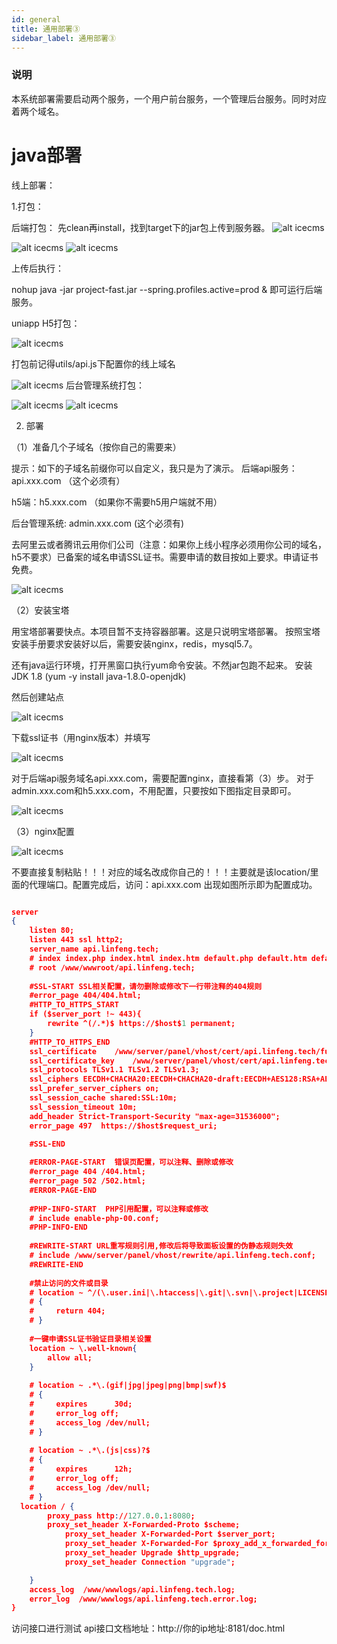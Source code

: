 ```yaml
---
id: general
title: 通用部署③
sidebar_label: 通用部署③
---
```

### 说明 [](https://doc.likeadmin.cn/java/deployment/general.html#%E8%AF%B4%E6%98%8E)

本系统部署需要启动两个服务，一个用户前台服务，一个管理后台服务。同时对应着两个域名。  

# java部署

线上部署：

1.打包：

后端打包：
先clean再install，找到target下的jar包上传到服务器。
![alt icecms](/img/icecms/ac6bb5242adb7e09aa70f85c9c0ca54c.webp)

![alt icecms](/img/icecms/2796d0913cb67ebfd65c0d7463f37279.webp)
![alt icecms](/img/icecms/8e1d97959f70fe46f098a276236971df.webp)

上传后执行：

nohup java -jar project-fast.jar --spring.profiles.active=prod &
即可运行后端服务。

uniapp H5打包：

![alt icecms](/img/icecms/fa0a21316ab9719160b825413f52db40.webp)

打包前记得utils/api.js下配置你的线上域名

![alt icecms](/img/icecms/769dc0fc97e9f3fe51baeae6cfeb7160.webp)
后台管理系统打包：

![alt icecms](/img/icecms/92de25918db9f3a003db55fe91976943.webp)
![alt icecms](/img/icecms/749f47fb948df9f3786c68e708c18132.webp)

2. 部署

（1）准备几个子域名（按你自己的需要来）

提示：如下的子域名前缀你可以自定义，我只是为了演示。
后端api服务：api.xxx.com （这个必须有）

h5端：h5.xxx.com （如果你不需要h5用户端就不用）

后台管理系统: admin.xxx.com (这个必须有)

去阿里云或者腾讯云用你们公司（注意：如果你上线小程序必须用你公司的域名，h5不要求）已备案的域名申请SSL证书。需要申请的数目按如上要求。申请证书免费。

![alt icecms](/img/icecms/e069619ba193f1cc096292dcbd136f27.webp)

（2）安装宝塔

用宝塔部署要快点。本项目暂不支持容器部署。这是只说明宝塔部署。
按照宝塔安装手册要求安装好以后，需要安装nginx，redis，mysql5.7。

还有java运行环境，打开黑窗口执行yum命令安装。不然jar包跑不起来。
安装JDK 1.8 (yum -y install java-1.8.0-openjdk)

然后创建站点

![alt icecms](/img/icecms/1464db3701041c4df45d30bc81c0bc00.webp)

下载ssl证书（用nginx版本）并填写

![alt icecms](/img/icecms/a6ab6bdaec1aa6d6d3b7982d6a5799cc.webp)

对于后端api服务域名api.xxx.com，需要配置nginx，直接看第（3）步。
对于admin.xxx.com和h5.xxx.com，不用配置，只要按如下图指定目录即可。

![alt icecms](/img/icecms/20957d2cc869b6d6059a23d9ad186304.webp)

（3）nginx配置

![alt icecms](/img/icecms/fd3905933641df3a2ae552a7edc45762.webp)

不要直接复制粘贴！！！对应的域名改成你自己的！！！主要就是该location/里面的代理端口。配置完成后，访问：api.xxx.com 出现如图所示即为配置成功。

```json

server
{
    listen 80;
	listen 443 ssl http2;
    server_name api.linfeng.tech;
    # index index.php index.html index.htm default.php default.htm default.html;
    # root /www/wwwroot/api.linfeng.tech;
    
    #SSL-START SSL相关配置，请勿删除或修改下一行带注释的404规则
    #error_page 404/404.html;
    #HTTP_TO_HTTPS_START
    if ($server_port !~ 443){
        rewrite ^(/.*)$ https://$host$1 permanent;
    }
    #HTTP_TO_HTTPS_END
    ssl_certificate    /www/server/panel/vhost/cert/api.linfeng.tech/fullchain.pem;
    ssl_certificate_key    /www/server/panel/vhost/cert/api.linfeng.tech/privkey.pem;
    ssl_protocols TLSv1.1 TLSv1.2 TLSv1.3;
    ssl_ciphers EECDH+CHACHA20:EECDH+CHACHA20-draft:EECDH+AES128:RSA+AES128:EECDH+AES256:RSA+AES256:EECDH+3DES:RSA+3DES:!MD5;
    ssl_prefer_server_ciphers on;
    ssl_session_cache shared:SSL:10m;
    ssl_session_timeout 10m;
    add_header Strict-Transport-Security "max-age=31536000";
    error_page 497  https://$host$request_uri;

    #SSL-END
    
    #ERROR-PAGE-START  错误页配置，可以注释、删除或修改
    #error_page 404 /404.html;
    #error_page 502 /502.html;
    #ERROR-PAGE-END
    
    #PHP-INFO-START  PHP引用配置，可以注释或修改
    # include enable-php-00.conf;
    #PHP-INFO-END
    
    #REWRITE-START URL重写规则引用,修改后将导致面板设置的伪静态规则失效
    # include /www/server/panel/vhost/rewrite/api.linfeng.tech.conf;
    #REWRITE-END
    
    #禁止访问的文件或目录
    # location ~ ^/(\.user.ini|\.htaccess|\.git|\.svn|\.project|LICENSE|README.md)
    # {
    #     return 404;
    # }
    
    #一键申请SSL证书验证目录相关设置
    location ~ \.well-known{
        allow all;
    }
    
    # location ~ .*\.(gif|jpg|jpeg|png|bmp|swf)$
    # {
    #     expires      30d;
    #     error_log off;
    #     access_log /dev/null;
    # }
    
    # location ~ .*\.(js|css)?$
    # {
    #     expires      12h;
    #     error_log off;
    #     access_log /dev/null; 
    # }
  location / {
		proxy_pass http://127.0.0.1:8080;
		proxy_set_header X-Forwarded-Proto $scheme;
        	proxy_set_header X-Forwarded-Port $server_port;
        	proxy_set_header X-Forwarded-For $proxy_add_x_forwarded_for;
        	proxy_set_header Upgrade $http_upgrade;
        	proxy_set_header Connection "upgrade";

	}
    access_log  /www/wwwlogs/api.linfeng.tech.log;
    error_log  /www/wwwlogs/api.linfeng.tech.error.log;
}
```

访问接口进行测试
api接口文档地址：http://你的ip地址:8181/doc.html